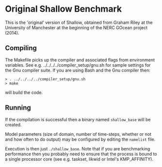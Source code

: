 # Original Shallow Benchmark #

This is the 'original' version of Shallow, obtained from Graham Riley
at the University of Manchester at the beginning of the NERC GOcean
project (2014).

## Compiling ##

The Makefile picks up the compiler and associated flags from environment
variables. See e.g. ../../../../compiler_setup/gnu.sh for sample
settings for the Gnu compiler suite.
If you are using Bash and the Gnu compiler then:

    > . ../../../../compiler_setup/gnu.sh
    > make

will build the code.

## Running ##

If the compilation is successful then a binary named `shallow_base` will
be created.

Model parameters (size of domain, number of time-steps, whether or not
and how often to do output) may be configured by editing the
`namelist` file.

Execution is then just `./shallow_base`. Note that if you are
benchmarking performance then you probably need to ensure that the
process is bound to a single processor core (see e.g. taskset, likwid
or Intel's KMP_AFFINITY).